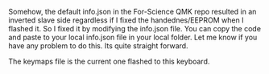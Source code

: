 Somehow, the default info.json in the For-Science QMK repo resulted in an inverted slave side regardless if I fixed the handednes/EEPROM when I flashed it. 
So I fixed it by modifying the info.json file. 
You can copy the code and paste to your local info.json file in your local folder. 
Let me know if you have any problem to do this. Its quite straight forward. 

The keymaps file is the current one flashed to this keyboard. 
